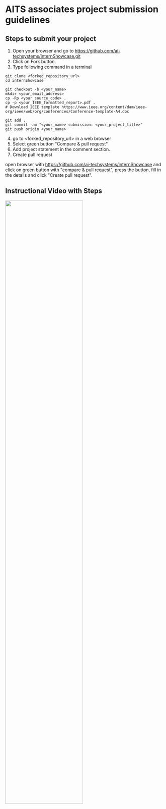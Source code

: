 # AITS associates project submission guidelines

## Steps to submit your project
1. Open your browser and go to https://github.com/ai-techsystems/internShowcase.git
2. Click on Fork button.
3. Type following command in a terminal
```
git clone <forked_repository_url>
cd internShowcase

git checkout -b <your_name>
mkdir <your_email_address>
cp -Rp <your_source_code> .
cp -p <your_IEEE_formatted_report>.pdf .
# Download IEEE template https://www.ieee.org/content/dam/ieee-org/ieee/web/org/conferences/Conference-template-A4.doc

git add .
git commit -am "<your_name> submission: <your_project_title>"
git push origin <your_name>
```
4. go to <forked_repository_url> in a web browser
5. Select green button "Compare & pull request"
6. Add project statement in the comment section.
7. Create pull request

open browser with https://github.com/ai-techsystems/internShowcase and click on green button with "compare & pull request", press the button, fill in the details and click "Create pull request".

## Instructional Video with Steps
 
 [<img src="https://img.youtube.com/vi/Ogvm-S2HQW0/maxresdefault.jpg" width="70%">](https://youtu.be/Ogvm-S2HQW0)
